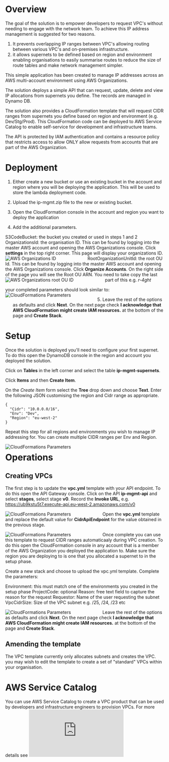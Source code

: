 # Overview

The goal of the solution is to empower developers to request VPC's without needing to engage with the network team. To achieve this IP address management is suggested for two reasons.

1. It prevents overlapping IP ranges between VPC's allowing routing between various VPC's and on-premises infrastructure.
2. it allows supernets to be defined based on region and environment enabling organisations to easily summarise routes to reduce the size of route tables and make network management simpler.

This simple application has been created to manage IP addresses across an AWS multi-account environment using AWS Organizations.

The solution deploys a simple API that can request, update, delete and view IP allocations from supernets you define. The records are managed in Dynamo DB.

The solution also provides a CloudFormation template that will request CIDR ranges from supernets you define based on region and environment (e.g. Dev/Stg/Prod). This CloudFormation code can be deployed to AWS Service Catalog to enable self-service for development and infrastructure teams.

The API is protected by IAM authentication and contains a resource policy that restricts access to allow ONLY allow requests from accounts that are part of the AWS Organization.

# Deployment

1. Either create a new bucket or use an existing bucket in the account and region where you will be deploying the application. This will be used to store the lambda deployment code.

2. Upload the ip-mgmt.zip file to the new or existing bucket.

3. Open the CloudFormation console in the account and region you want to deploy the application

4. Add the additional parameters.

  S3CodeBucket: the bucket you created or used in steps 1 and 2
  OrganizationsId: the organisation ID. This can be found by logging into the master AWS account and opening the AWS Organizations console. Click **settings** in the top right corner. This page will display your organizations ID.
  <img src="images/org-id.png"
     alt="AWS Organizations ID"
     style="float: left; margin-right: 100px;" />
  RootOrganizationUnitId: the root OU Id. This can be found by logging into the master AWS account and opening the AWS Organizations console. Click **Organize Accounts**. On the right side of the page you will see the Root OU ARN. You need to take copy the last part of this e.g. *r-4ght*
  <img src="images/org-root-id.png"
     alt="AWS Organizations root OU ID"
     style="float: left; margin-right: 100px;" />

  your completed parameters should look similar to:
  <img src="images/cf-params.png"
     alt="CloudFormations Parameters"
     style="float: left; margin-right: 100px;" />

5. Leave the rest of the options as defaults and click **Next**. On the next page check **I acknowledge that AWS CloudFormation might create IAM resources.** at the bottom of the page and **Create Stack**.

# Setup

Once the solution is deployed you'll need to configure your first supernet. To do this open the DynamoDB console in the region and account you deployed the solution.

Click on **Tables** in the left corner and select the table **ip-mgmt-supernets**.

Click **Items** and then **Create Item**.

On the *Create Item* form select the **Tree** drop down and choose **Text**. Enter the following JSON customising the region and Cidr range as appropriate.

```
{
  "Cidr": "10.0.0.0/16",
  "Env": "Dev",
  "Region": "eu-west-2"
}
```

Repeat this step for all regions and environments you wish to manage IP addressing for. You can create multiple CIDR ranges per Env and Region. 

<img src="images/ddb-supernet.png"
   alt="CloudFormations Parameters"
   style="float: left; margin-right: 100px;" />

# Operations

## Creating VPCs

The first step is to update the **vpc.yml** template with your API endpoint. To do this open the API Gateway console. Click on the API **ip-mgmt-api** and select **stages**, select stage **v0**. Record the **Invoke URL**, e.g. https://ub9kstu5t7.execute-api.eu-west-2.amazonaws.com/v0

<img src="images/api-endpoint.png"
   alt="CloudFormations Parameters"
   style="float: left; margin-right: 100px;" />

Open the **vpc.yml** template and replace the default value for **CidrApiEndpoint** for the value obtained in the previous stage.

<img src="images/vpc-template.png"
   alt="CloudFormations Parameters"
   style="float: left; margin-right: 100px;" />

Once complete you can use this template to request CIDR ranges automaticaaly during VPC creation. To do this open the CloudFormation console in any account that is a member of the AWS Organization you deployed the application to. Make sure the region you are deploying to is one that you allocated a supernet to in the setup phase.

Create a new stack and choose to upload the vpc.yml template. Complete the parameters:

Environment: this must match one of the environments you created in the setup phase
ProjectCode: optional
Reason: free text field to capture the reason for the request
Requestor: Name of the user requesting the subnet
VpcCidrSize: Size of the VPC subnet e.g. /25, /24, /23 etc

<img src="images/vpc-creation.png"
   alt="CloudFormations Parameters"
   style="float: left; margin-right: 100px;" />

Leave the rest of the options as defaults and click **Next**. On the next page check **I acknowledge that AWS CloudFormation might create IAM resources.** at the bottom of the page and **Create Stack**.

## Amending the template

The VPC template currently only allocates subnets and creates the VPC. you may wish to edit the template to create a set of "standard" VPCs within your organisation.

# AWS Service Catalog

You can use AWS Service Catalog to create a VPC product that can be used by developers and infrastructure engineers to provision VPCs. For more details see ![AWS Service Catalog Getting Started](https://docs.aws.amazon.com/servicecatalog/latest/adminguide/getstarted.html)

